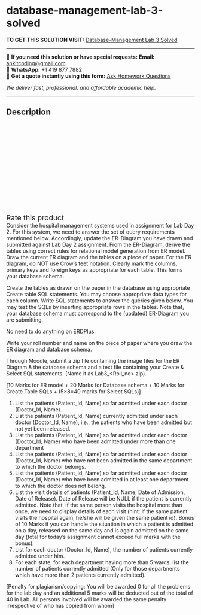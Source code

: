# database-management-lab-3-solved
**TO GET THIS SOLUTION VISIT:** [Database-Management Lab 3 Solved](https://www.ankitcodinghub.com/product/database-management-lab-3-solved/)


---

📩 **If you need this solution or have special requests:** **Email:** ankitcoding@gmail.com  
📱 **WhatsApp:** +1 419 877 7882  
📄 **Get a quote instantly using this form:** [Ask Homework Questions](https://www.ankitcodinghub.com/services/ask-homework-questions/)

*We deliver fast, professional, and affordable academic help.*

---

<h2>Description</h2>



<div class="kk-star-ratings kksr-auto kksr-align-center kksr-valign-top" data-payload="{&quot;align&quot;:&quot;center&quot;,&quot;id&quot;:&quot;97723&quot;,&quot;slug&quot;:&quot;default&quot;,&quot;valign&quot;:&quot;top&quot;,&quot;ignore&quot;:&quot;&quot;,&quot;reference&quot;:&quot;auto&quot;,&quot;class&quot;:&quot;&quot;,&quot;count&quot;:&quot;0&quot;,&quot;legendonly&quot;:&quot;&quot;,&quot;readonly&quot;:&quot;&quot;,&quot;score&quot;:&quot;0&quot;,&quot;starsonly&quot;:&quot;&quot;,&quot;best&quot;:&quot;5&quot;,&quot;gap&quot;:&quot;4&quot;,&quot;greet&quot;:&quot;Rate this product&quot;,&quot;legend&quot;:&quot;0\/5 - (0 votes)&quot;,&quot;size&quot;:&quot;24&quot;,&quot;title&quot;:&quot;Database-Management Lab 3 Solved&quot;,&quot;width&quot;:&quot;0&quot;,&quot;_legend&quot;:&quot;{score}\/{best} - ({count} {votes})&quot;,&quot;font_factor&quot;:&quot;1.25&quot;}">

<div class="kksr-stars">

<div class="kksr-stars-inactive">
            <div class="kksr-star" data-star="1" style="padding-right: 4px">


<div class="kksr-icon" style="width: 24px; height: 24px;"></div>
        </div>
            <div class="kksr-star" data-star="2" style="padding-right: 4px">


<div class="kksr-icon" style="width: 24px; height: 24px;"></div>
        </div>
            <div class="kksr-star" data-star="3" style="padding-right: 4px">


<div class="kksr-icon" style="width: 24px; height: 24px;"></div>
        </div>
            <div class="kksr-star" data-star="4" style="padding-right: 4px">


<div class="kksr-icon" style="width: 24px; height: 24px;"></div>
        </div>
            <div class="kksr-star" data-star="5" style="padding-right: 4px">


<div class="kksr-icon" style="width: 24px; height: 24px;"></div>
        </div>
    </div>

<div class="kksr-stars-active" style="width: 0px;">
            <div class="kksr-star" style="padding-right: 4px">


<div class="kksr-icon" style="width: 24px; height: 24px;"></div>
        </div>
            <div class="kksr-star" style="padding-right: 4px">


<div class="kksr-icon" style="width: 24px; height: 24px;"></div>
        </div>
            <div class="kksr-star" style="padding-right: 4px">


<div class="kksr-icon" style="width: 24px; height: 24px;"></div>
        </div>
            <div class="kksr-star" style="padding-right: 4px">


<div class="kksr-icon" style="width: 24px; height: 24px;"></div>
        </div>
            <div class="kksr-star" style="padding-right: 4px">


<div class="kksr-icon" style="width: 24px; height: 24px;"></div>
        </div>
    </div>
</div>


<div class="kksr-legend" style="font-size: 19.2px;">
            <span class="kksr-muted">Rate this product</span>
    </div>
    </div>
<div class="page" title="Page 1">
<div class="layoutArea">
<div class="column">
Consider the hospital management systems used in assignment for Lab Day 2. For this system, we need to answer the set of query requirements mentioned below. Accordingly, update the ER-Diagram you have drawn and submitted against Lab Day 2 assignment. From the ER-Diagram, derive the tables using correct rules for relational model generation from ER model. Draw the current ER diagram and the tables on a piece of paper. For the ER diagram, do NOT use Crow’s feet notation. Clearly mark the columns, primary keys and foreign keys as appropriate for each table. This forms your database schema.

Create the tables as drawn on the paper in the database using appropriate Create table SQL statements. You may choose appropriate data types for each column. Write SQL statements to answer the queries given below. You may test the SQLs by inserting appropriate rows in the tables. Note that, your database schema must correspond to the (updated) ER-Diagram you are submitting.

No need to do anything on ERDPlus.

Write your roll number and name on the piece of paper where you draw the ER diagram and database schema.

Through Moodle, submit a zip file containing the image files for the ER Diagram &amp; the database schema and a text file containing your Create &amp; Select SQL statements. (Name it as Lab3_&lt;Roll_no&gt;.zip).

[10 Marks for ER model + 20 Marks for Database schema + 10 Marks for Create Table SQLs + (5×8=40 marks for Select SQLs)]

<ol>
<li>List the patients (Patient_Id, Name) so far admitted under each doctor (Doctor_Id, Name).</li>
<li>List the patients (Patient_Id, Name) currently admitted under each doctor (Doctor_Id, Name), i.e., the
patients who have been admitted but not yet been released.
</li>
<li>List the patients (Patient_Id, Name) so far admitted under each doctor (Doctor_Id, Name) who have
been admitted under more than one department
</li>
<li>List the patients (Patient_Id, Name) so far admitted under each doctor (Doctor_Id, Name) who have not
been admitted in the same department to which the doctor belongs.
</li>
<li>List the patients (Patient_Id, Name) so far admitted under each doctor (Doctor_Id, Name) who have
been admitted in at least one department to which the doctor does not belong.
</li>
<li>List the visit details of patients (Patient_Id, Name, Date of Admission, Date of Release). Date of Release
will be NULL if the patient is currently admitted. Note that, if the same person visits the hospital more than once, we need to display details of each visit (hint: if the same patient visits the hospital again, he/she will be given the same patient id). Bonus of 10 Marks if you can handle the situation in which a patient is admitted on a day, released on the same day and is again admitted on the same day (total for today’s assignment cannot exceed full marks with the bonus).
</li>
<li>List for each doctor (Doctor_Id, Name), the number of patients currently admitted under him.</li>
<li>For each state, for each department having more than 5 wards, list the number of patients currently
admitted (Only for those departments which have more than 2 patients currently admitted).
</li>
</ol>
[Penalty for plagiarism/copying: You will be awarded 0 for all the problems for the lab day and an additional 5 marks will be deducted out of the total of 40 in Lab. All persons involved will be awarded the same penalty irrespective of who has copied from whom]

</div>
</div>
</div>
